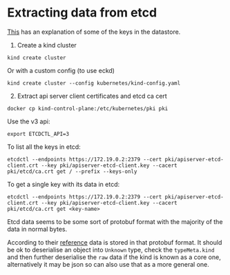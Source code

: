 # Extracting data from etcd

[This](https://jakubbujny.com/2018/09/02/what-stores-kubernetes-in-etcd/) has
an explanation of some of the keys in the datastore.

1. Create a kind cluster

```shell
kind create cluster
```

Or with a custom config (to use eckd)

```shell
kind create cluster --config kubernetes/kind-config.yaml
```

2. Extract api server client certificates and etcd ca cert

```shell
docker cp kind-control-plane:/etc/kubernetes/pki pki
```

Use the v3 api:

```shell
export ETCDCTL_API=3
```

To list all the keys in etcd:

```shell
etcdctl --endpoints https://172.19.0.2:2379 --cert pki/apiserver-etcd-client.crt --key pki/apiserver-etcd-client.key --cacert pki/etcd/ca.crt get / --prefix --keys-only
```

To get a single key with its data in etcd:

```shell
etcdctl --endpoints https://172.19.0.2:2379 --cert pki/apiserver-etcd-client.crt --key pki/apiserver-etcd-client.key --cacert pki/etcd/ca.crt get <key-name>
```

Etcd data seems to be some sort of protobuf format with the majority of the data in normal bytes.

According to their
[reference](https://kubernetes.io/docs/reference/using-api/api-concepts/#protobuf-encoding)
data is stored in that protobuf format. It should be ok to deserialise an
object into `Unknown` type, check the `typeMeta.kind` and then further
deserialise the `raw` data if the kind is known as a core one, alternatively it
may be json so can also use that as a more general one.
